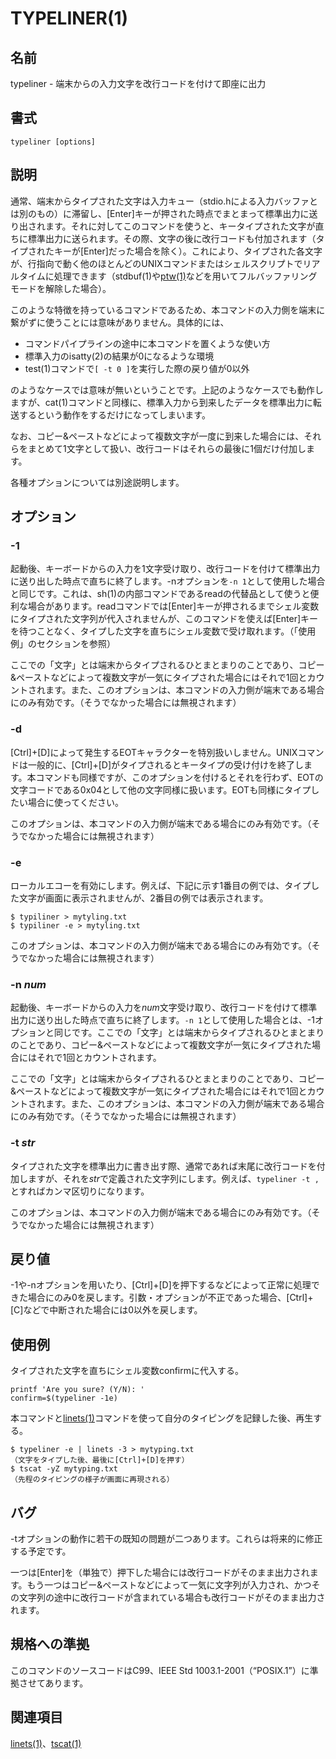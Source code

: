 # TYPELINER(1)

## 名前

typeliner - 端末からの入力文字を改行コードを付けて即座に出力

## 書式

```sh:
typeliner [options]
```

## 説明

通常、端末からタイプされた文字は入力キュー（stdio.hによる入力バッファとは別のもの）に滞留し、[Enter]キーが押された時点でまとまって標準出力に送り出されます。それに対してこのコマンドを使うと、キータイプされた文字が直ちに標準出力に送られます。その際、文字の後に改行コードも付加されます（タイプされたキーが[Enter]だった場合を除く）。これにより、タイプされた各文字が、行指向で動く他のほとんどのUNIXコマンドまたはシェルスクリプトでリアルタイムに処理できます（stdbuf(1)や[ptw(1)](ptw.man.ja.md)などを用いてフルバッファリングモードを解除した場合）。

このような特徴を持っているコマンドであるため、本コマンドの入力側を端末に繋がずに使うことには意味がありません。具体的には、

* コマンドパイプラインの途中に本コマンドを置くような使い方
* 標準入力のisatty(2)の結果が0になるような環境
* test(1)コマンドで`[ -t 0 ]`を実行した際の戻り値が0以外

のようなケースでは意味が無いということです。上記のようなケースでも動作しますが、cat(1)コマンドと同様に、標準入力から到来したデータを標準出力に転送するという動作をするだけになってしまいます。

なお、コピー&ペーストなどによって複数文字が一度に到来した場合には、それらをまとめて1文字として扱い、改行コードはそれらの最後に1個だけ付加します。

各種オプションについては別途説明します。

## オプション

### -1

起動後、キーボードからの入力を1文字受け取り、改行コードを付けて標準出力に送り出した時点で直ちに終了します。-nオプションを`-n 1`として使用した場合と同じです。これは、sh(1)の内部コマンドであるreadの代替品として使うと便利な場合があります。readコマンドでは[Enter]キーが押されるまでシェル変数にタイプされた文字列が代入されませんが、このコマンドを使えば[Enter]キーを待つことなく、タイプした文字を直ちにシェル変数で受け取れます。（「使用例」のセクションを参照）

ここでの「文字」とは端末からタイプされるひとまとまりのことであり、コピー&ペーストなどによって複数文字が一気にタイプされた場合にはそれで1回とカウントされます。また、このオプションは、本コマンドの入力側が端末である場合にのみ有効です。（そうでなかった場合には無視されます）

### -d

[Ctrl]+[D]によって発生するEOTキャラクターを特別扱いしません。UNIXコマンドは一般的に、[Ctrl]+[D]がタイプされるとキータイプの受け付けを終了します。本コマンドも同様ですが、このオプションを付けるとそれを行わず、EOTの文字コードである0x04として他の文字同様に扱います。EOTも同様にタイプしたい場合に使ってください。

このオプションは、本コマンドの入力側が端末である場合にのみ有効です。（そうでなかった場合には無視されます）

### -e

ローカルエコーを有効にします。例えば、下記に示す1番目の例では、タイプした文字が画面に表示されませんが、2番目の例では表示されます。

```sh:
$ typiliner > mytyling.txt
$ typiliner -e > mytyling.txt
```

このオプションは、本コマンドの入力側が端末である場合にのみ有効です。（そうでなかった場合には無視されます）

### -n *num*

起動後、キーボードからの入力を*num*文字受け取り、改行コードを付けて標準出力に送り出した時点で直ちに終了します。`-n 1`として使用した場合とは、-1オプションと同じです。ここでの「文字」とは端末からタイプされるひとまとまりのことであり、コピー&ペーストなどによって複数文字が一気にタイプされた場合にはそれで1回とカウントされます。

ここでの「文字」とは端末からタイプされるひとまとまりのことであり、コピー&ペーストなどによって複数文字が一気にタイプされた場合にはそれで1回とカウントされます。また、このオプションは、本コマンドの入力側が端末である場合にのみ有効です。（そうでなかった場合には無視されます）

### -t *str*

タイプされた文字を標準出力に書き出す際、通常であれば末尾に改行コードを付加しますが、それを*str*で定義された文字列にします。例えば、`typeliner -t ,`とすればカンマ区切りになります。

このオプションは、本コマンドの入力側が端末である場合にのみ有効です。（そうでなかった場合には無視されます）

## 戻り値

-1や-nオプションを用いたり、[Ctrl]+[D]を押下するなどによって正常に処理できた場合にのみ0を戻します。引数・オプションが不正であった場合、[Ctrl]+[C]などで中断された場合には0以外を戻します。

## 使用例

タイプされた文字を直ちにシェル変数confirmに代入する。

```sh:
printf 'Are you sure? (Y/N): '
confirm=$(typeliner -1e)
```

本コマンドと[linets(1)](linets.man.ja.md)コマンドを使って自分のタイピングを記録した後、再生する。

```sh:
$ typeliner -e | linets -3 > mytyping.txt
（文字をタイプした後、最後に[Ctrl]+[D]を押す）
$ tscat -yZ mytyping.txt
（先程のタイピングの様子が画面に再現される）
```

## バグ

-tオプションの動作に若干の既知の問題が二つあります。これらは将来的に修正する予定です。

一つは[Enter]を（単独で）押下した場合には改行コードがそのまま出力されます。もう一つはコピー&ペーストなどによって一気に文字列が入力され、かつその文字列の途中に改行コードが含まれている場合も改行コードがそのまま出力されます。

## 規格への準拠

このコマンドのソースコードはC99、IEEE Std 1003.1-2001（“POSIX.1”）に準拠させてあります。

## 関連項目

[linets(1)](linets.man.ja.md)、[tscat(1)](tscat.man.ja.md)
